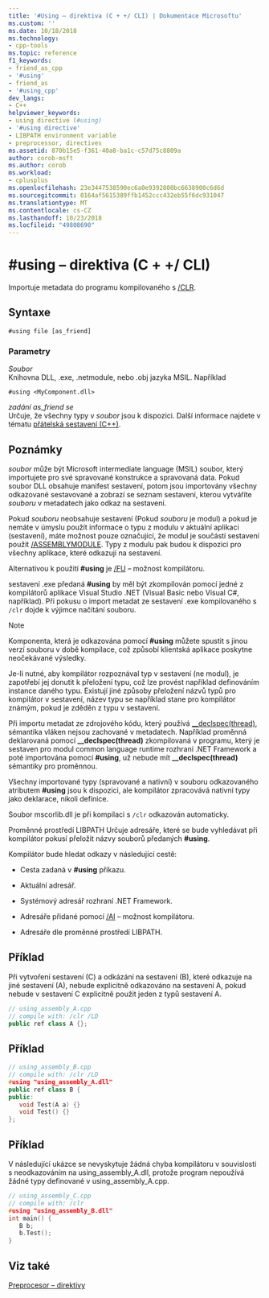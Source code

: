 ```yaml
---
title: '#Using – direktiva (C + +/ CLI) | Dokumentace Microsoftu'
ms.custom: ''
ms.date: 10/18/2018
ms.technology:
- cpp-tools
ms.topic: reference
f1_keywords:
- friend_as_cpp
- '#using'
- friend_as
- '#using_cpp'
dev_langs:
- C++
helpviewer_keywords:
- using directive (#using)
- '#using directive'
- LIBPATH environment variable
- preprocessor, directives
ms.assetid: 870b15e5-f361-40a8-ba1c-c57d75c8809a
author: corob-msft
ms.author: corob
ms.workload:
- cplusplus
ms.openlocfilehash: 23e3447538590ec6a0e9392800bc6638900c6d6d
ms.sourcegitcommit: 0164af5615389ffb1452ccc432eb55f6dc931047
ms.translationtype: MT
ms.contentlocale: cs-CZ
ms.lasthandoff: 10/23/2018
ms.locfileid: "49808690"
---
```

# <a name="using-directive-ccli"></a>#using – direktiva (C + +/ CLI)

Importuje metadata do programu kompilovaného s [/CLR](../build/reference/clr-common-language-runtime-compilation.md).

## <a name="syntax"></a>Syntaxe

```
#using file [as_friend]
```

### <a name="parameters"></a>Parametry

*Soubor*<br/>
Knihovna DLL, .exe, .netmodule, nebo .obj jazyka MSIL. Například

`#using <MyComponent.dll>`

*zadání as_friend se*<br/>
Určuje, že všechny typy v *soubor* jsou k dispozici. Další informace najdete v tématu [přátelská sestavení (C++)](../dotnet/friend-assemblies-cpp.md).

## <a name="remarks"></a>Poznámky

*soubor* může být Microsoft intermediate language (MSIL) soubor, který importujete pro své spravované konstrukce a spravovaná data. Pokud soubor DLL obsahuje manifest sestavení, potom jsou importovány všechny odkazované sestavované a zobrazí se seznam sestavení, kterou vytváříte *souboru* v metadatech jako odkaz na sestavení.

Pokud *souboru* neobsahuje sestavení (Pokud *souboru* je modul) a pokud je nemáte v úmyslu použít informace o typu z modulu v aktuální aplikaci (sestavení), máte možnost pouze označující, že modul je součástí sestavení použít [/ASSEMBLYMODULE](../build/reference/assemblymodule-add-a-msil-module-to-the-assembly.md). Typy z modulu pak budou k dispozici pro všechny aplikace, které odkazují na sestavení.

Alternativou k použití **#using** je [/FU](../build/reference/fu-name-forced-hash-using-file.md) – možnost kompilátoru.

sestavení .exe předaná **#using** by měl být zkompilován pomocí jedné z kompilátorů aplikace Visual Studio .NET (Visual Basic nebo Visual C#, například).  Při pokusu o import metadat ze sestavení .exe kompilovaného s `/clr` dojde k výjimce načítání souboru.

> [!NOTE]
> Komponenta, která je odkazována pomocí **#using** můžete spustit s jinou verzí souboru v době kompilace, což způsobí klientská aplikace poskytne neočekávané výsledky.

Je-li nutné, aby kompilátor rozpoznával typ v sestavení (ne modul), je zapotřebí jej donutit k přeložení typu, což lze provést například definováním instance daného typu. Existují jiné způsoby přeložení názvů typů pro kompilátor v sestavení, název typu se například stane pro kompilátor známým, pokud je zděděn z typu v sestavení.

Při importu metadat ze zdrojového kódu, který používá [__declspec(thread)](../cpp/thread.md), sémantika vláken nejsou zachované v metadatech. Například proměnná deklarovaná pomocí **__declspec(thread)** zkompilovaná v programu, který je sestaven pro modul common language runtime rozhraní .NET Framework a poté importována pomocí **#using**, už nebude mít **__declspec(thread)** sémantiky pro proměnnou.

Všechny importované typy (spravované a nativní) v souboru odkazovaného atributem **#using** jsou k dispozici, ale kompilátor zpracovává nativní typy jako deklarace, nikoli definice.

Soubor mscorlib.dll je při kompilaci s `/clr` odkazován automaticky.

Proměnné prostředí LIBPATH Určuje adresáře, které se bude vyhledávat při kompilátor pokusí přeložit názvy souborů předaných **#using**.

Kompilátor bude hledat odkazy v následující cestě:

- Cesta zadaná v **#using** příkazu.

- Aktuální adresář.

- Systémový adresář rozhraní .NET Framework.

- Adresáře přidané pomocí [/AI](../build/reference/ai-specify-metadata-directories.md) – možnost kompilátoru.

- Adresáře dle proměnné prostředí LIBPATH.

## <a name="example"></a>Příklad

Při vytvoření sestavení (C) a odkázání na sestavení (B), které odkazuje na jiné sestavení (A), nebude explicitně odkazováno na sestavení A, pokud nebude v sestavení C explicitně použit jeden z typů sestavení A.

```cpp
// using_assembly_A.cpp
// compile with: /clr /LD
public ref class A {};
```

## <a name="example"></a>Příklad

```cpp
// using_assembly_B.cpp
// compile with: /clr /LD
#using "using_assembly_A.dll"
public ref class B {
public:
   void Test(A a) {}
   void Test() {}
};
```

## <a name="example"></a>Příklad

V následující ukázce se nevyskytuje žádná chyba kompilátoru v souvislosti s neodkazováním na using_assembly_A.dll, protože program nepoužívá žádné typy definované v using_assembly_A.cpp.

```cpp
// using_assembly_C.cpp
// compile with: /clr
#using "using_assembly_B.dll"
int main() {
   B b;
   b.Test();
}
```

## <a name="see-also"></a>Viz také

[Preprocesor – direktivy](../preprocessor/preprocessor-directives.md)